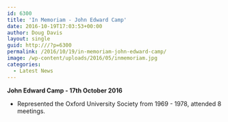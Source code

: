 ```yaml
---
id: 6300
title: 'In Memoriam - John Edward Camp'
date: 2016-10-19T17:03:53+00:00
author: Doug Davis
layout: single
guid: http:///?p=6300
permalink: /2016/10/19/in-memoriam-john-edward-camp/
image: /wp-content/uploads/2016/05/inmemoriam.jpg
categories:
  - Latest News
---
```

**John Edward Camp - 17th October 2016**

  * Represented the Oxford University Society from 1969 - 1978, attended 8 meetings.
